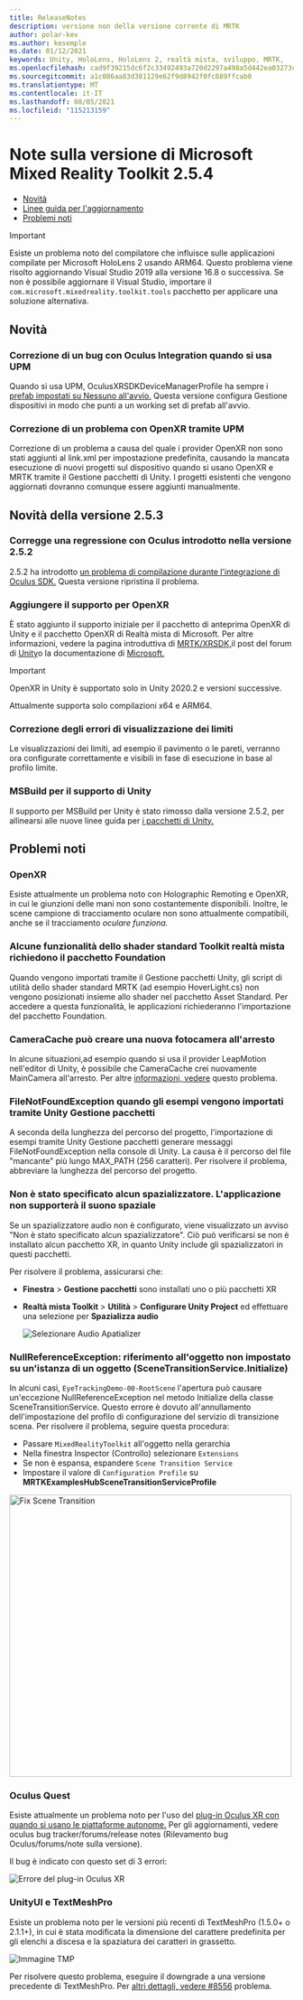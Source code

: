 ```yaml
---
title: ReleaseNotes
description: versione non della versione corrente di MRTK
author: polar-kev
ms.author: kesemple
ms.date: 01/12/2021
keywords: Unity, HoloLens, HoloLens 2, realtà mista, sviluppo, MRTK,
ms.openlocfilehash: cad9f39215dc6f2c33492493a720d2297a498a5d442ea03273c87541c5bcea3a
ms.sourcegitcommit: a1c086aa83d381129e62f9d8942f0fc889ffcab0
ms.translationtype: MT
ms.contentlocale: it-IT
ms.lasthandoff: 08/05/2021
ms.locfileid: "115213159"
---
```

# <a name="microsoft-mixed-reality-toolkit-254-release-notes"></a>Note sulla versione di Microsoft Mixed Reality Toolkit 2.5.4

- [Novità](#whats-new)
- [Linee guida per l'aggiornamento](../updates-deployment/updating.md#upgrading-to-a-new-version-of-mrtk)
- [Problemi noti](#known-issues)

> [!IMPORTANT]
> Esiste un problema noto del compilatore che influisce sulle applicazioni compilate per Microsoft HoloLens 2 usando ARM64. Questo problema viene risolto aggiornando Visual Studio 2019 alla versione 16.8 o successiva. Se non è possibile aggiornare il Visual Studio, importare il `com.microsoft.mixedreality.toolkit.tools` pacchetto per applicare una soluzione alternativa.

## <a name="whats-new"></a>Novità

### <a name="fixes-a-bug-with-oculus-integration-when-using-upm"></a>Correzione di un bug con Oculus Integration quando si usa UPM

Quando si usa UPM, OculusXRSDKDeviceManagerProfile ha sempre i [prefab impostati su Nessuno all'avvio.](https://github.com/microsoft/MixedRealityToolkit-Unity/issues/9160) Questa versione configura Gestione dispositivi in modo che punti a un working set di prefab all'avvio.

### <a name="fixes-an-issue-with-openxr-via-upm"></a>Correzione di un problema con OpenXR tramite UPM

Correzione di un problema a causa del quale i provider OpenXR non sono stati aggiunti al link.xml per impostazione predefinita, causando la mancata esecuzione di nuovi progetti sul dispositivo quando si usano OpenXR e MRTK tramite il Gestione pacchetti di Unity. I progetti esistenti che vengono aggiornati dovranno comunque essere aggiunti manualmente.

## <a name="what-was-new-in-253"></a>Novità della versione 2.5.3

### <a name="fixes-a-regression-with-oculus-introduced-in-252"></a>Corregge una regressione con Oculus introdotto nella versione 2.5.2

2.5.2 ha introdotto [un problema di compilazione durante l'integrazione di Oculus SDK.](https://github.com/microsoft/MixedRealityToolkit-Unity/issues/9083) Questa versione ripristina il problema.

### <a name="add-support-for-openxr"></a>Aggiungere il supporto per OpenXR

È stato aggiunto il supporto iniziale per il pacchetto di anteprima OpenXR di Unity e il pacchetto OpenXR di Realtà mista di Microsoft. Per altre informazioni, vedere la pagina introduttiva di [MRTK/XRSDK,](../configuration/getting-started-with-mrtk-and-xrsdk.md)il post del forum di [Unity](https://forum.unity.com/threads/unity-support-for-openxr-in-preview.1023613/)o la documentazione di [Microsoft.](https://aka.ms/openxr-unity-install)

> [!IMPORTANT]
> OpenXR in Unity è supportato solo in Unity 2020.2 e versioni successive.
>
> Attualmente supporta solo compilazioni x64 e ARM64.

### <a name="boundary-visualization-errors-fixed"></a>Correzione degli errori di visualizzazione dei limiti

Le visualizzazioni dei limiti, ad esempio il pavimento o le pareti, verranno ora configurate correttamente e visibili in fase di esecuzione in base al profilo limite.

### <a name="msbuild-for-unity-support"></a>MSBuild per il supporto di Unity

Il supporto per MSBuild per Unity è stato rimosso dalla versione 2.5.2, per allinearsi alle nuove linee guida per [i pacchetti di Unity.](https://forum.unity.com/threads/updates-to-our-terms-of-service-and-new-package-guidelines.999940/)

## <a name="known-issues"></a>Problemi noti

### <a name="openxr"></a>OpenXR

Esiste attualmente un problema noto con Holographic Remoting e OpenXR, in cui le giunzioni delle mani non sono costantemente disponibili.
Inoltre, le scene campione di tracciamento oculare non sono attualmente compatibili, anche se il tracciamento *oculare funziona.*

### <a name="some-mixed-reality-toolkit-standard-shader-features-require-the-foundation-package"></a>Alcune funzionalità dello shader standard Toolkit realtà mista richiedono il pacchetto Foundation

Quando vengono importati tramite il Gestione pacchetti Unity, gli script di utilità dello shader standard MRTK (ad esempio HoverLight.cs) non vengono posizionati insieme allo shader nel pacchetto Asset Standard. Per accedere a questa funzionalità, le applicazioni richiederanno l'importazione del pacchetto Foundation.

### <a name="cameracache-may-create-a-new-camera-on-shutdown"></a>CameraCache può creare una nuova fotocamera all'arresto

In alcune situazioni,ad esempio quando si usa il provider LeapMotion nell'editor di Unity, è possibile che CameraCache crei nuovamente MainCamera all'arresto. Per altre [informazioni, vedere](https://github.com/microsoft/MixedRealityToolkit-Unity/issues/8459) questo problema.

### <a name="filenotfoundexception-when-examples-are-imported-via-unity-package-manager"></a>FileNotFoundException quando gli esempi vengono importati tramite Unity Gestione pacchetti

A seconda della lunghezza del percorso del progetto, l'importazione di esempi tramite Unity Gestione pacchetti generare messaggi FileNotFoundException nella console di Unity. La causa è il percorso del file "mancante" più lungo MAX_PATH (256 caratteri). Per risolvere il problema, abbreviare la lunghezza del percorso del progetto.

### <a name="no-spatializer-was-specified-the-application-will-not-support-spatial-sound"></a>Non è stato specificato alcun spazializzatore. L'applicazione non supporterà il suono spaziale

Se un spazializzatore audio non è configurato, viene visualizzato un avviso "Non è stato specificato alcun spazializzatore". Ciò può verificarsi se non è installato alcun pacchetto XR, in quanto Unity include gli spazializzatori in questi pacchetti.

Per risolvere il problema, assicurarsi che:

- **Finestra**  >  **Gestione pacchetti** sono installati uno o più pacchetti XR
- **Realtà mista Toolkit**  >  **Utilità**  >  **Configurare Unity Project** ed effettuare una selezione per **Spazializza audio**

  ![Selezionare Audio Apatializer](../features/images/release-notes/SpatializerSelection.png)

### <a name="nullreferenceexception-object-reference-not-set-to-an-instance-of-an-object-scenetransitionserviceinitialize"></a>NullReferenceException: riferimento all'oggetto non impostato su un'istanza di un oggetto (SceneTransitionService.Initialize)

In alcuni casi, `EyeTrackingDemo-00-RootScene` l'apertura può causare un'eccezione NullReferenceException nel metodo Initialize della classe SceneTransitionService.
Questo errore è dovuto all'annullamento dell'impostazione del profilo di configurazione del servizio di transizione scena. Per risolvere il problema, seguire questa procedura:

- Passare `MixedRealityToolkit` all'oggetto nella gerarchia
- Nella finestra Inspector (Controllo) selezionare `Extensions`
- Se non è espansa, espandere `Scene Transition Service`
- Impostare il valore di `Configuration Profile` su **MRTKExamplesHubSceneTransitionServiceProfile**

<img src="../features/images/release-notes/FixSceneTransitionProfile.png" width="500px" alt="Fix Scene Transition">

### <a name="oculus-quest"></a>Oculus Quest

Esiste attualmente un problema noto per l'uso del [plug-in Oculus XR con quando si usano le piattaforme autonome.](https://forum.unity.com/threads/unable-to-start-oculus-xr-plugin.913883/)  Per gli aggiornamenti, vedere oculus bug tracker/forums/release notes (Rilevamento bug Oculus/forums/note sulla versione).

Il bug è indicato con questo set di 3 errori:

![Errore del plug-in Oculus XR](https://forum.unity.com/attachments/erori-unity-png.644204/)

### <a name="unityui-and-textmeshpro"></a>UnityUI e TextMeshPro

Esiste un problema noto per le versioni più recenti di TextMeshPro (1.5.0+ o 2.1.1+), in cui è stata modificata la dimensione del carattere predefinita per gli elenchi a discesa e la spaziatura dei caratteri in grassetto.

![Immagine TMP](https://user-images.githubusercontent.com/68253937/93158069-4d582f00-f6c0-11ea-87ad-94d0ba3ba6e5.png)

Per risolvere questo problema, eseguire il downgrade a una versione precedente di TextMeshPro. Per [altri dettagli, vedere #8556](https://github.com/microsoft/MixedRealityToolkit-Unity/issues/8556) problema.
